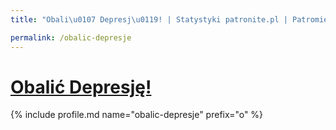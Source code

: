 ```yaml
---
title: "Obali\u0107 Depresj\u0119! | Statystyki patronite.pl | Patromierz"

permalink: /obalic-depresje
---
```


# [Obalić Depresję!](https://patronite.pl/obalic-depresje)

{% include profile.md name="obalic-depresje" prefix="o" %}
